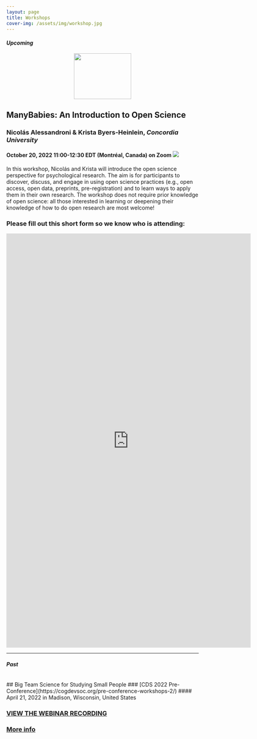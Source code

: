 ```yaml
---
layout: page
title: Workshops
cover-img: /assets/img/workshop.jpg
---
```


#### *Upcoming*

<div class="container" align="center">
  <img border="0" src="https://www.cos.io/hs-fs/hubfs/badges_stacked.original.png?width=834&name=badges_stacked.original.png" width="150" height="120">
</div>

## ManyBabies: An Introduction to Open Science
### Nicolás Alessandroni & Krista Byers-Heinlein, *Concordia University*
#### October 20, 2022 11:00-12:30 EDT (Montréal, Canada) on Zoom  <a target="_blank" href="https://calendar.google.com/event?action=TEMPLATE&amp;tmeid=NTZnbmFvOWhlbnM3dW5udThxZjkyZGQyMTYgbWFueWJhYmllcy5kaXJlY3RvckBt&amp;tmsrc=manybabies.director%40gmail.com"><img border="0" src="https://www.google.com/calendar/images/ext/gc_button1_en.gif"></a>

In this workshop, Nicolás and Krista will introduce the open science perspective for psychological research. The aim is for participants to discover, discuss, and engage in using open science practices (e.g., open access, open data, preprints, pre-registration) and to learn ways to apply them in their own research. The workshop does not require prior knowledge of open science: all those interested in learning or deepening their knowledge of how to do open research are most welcome! 

### Please fill out this short form so we know who is attending:  
<iframe src="https://docs.google.com/forms/d/e/1FAIpQLSdmaaJJdoo3-pgEFGkmxqdenuAEdrz5xkOfsjROnUy9sDKEFA/viewform?embedded=true" width="640" height="1085" frameborder="0" marginheight="0" marginwidth="0">Loading…</iframe>

<br>

***

#### *Past* 
<br>
## Big Team Science for Studying Small People
### [CDS 2022 Pre-Conference](https://cogdevsoc.org/pre-conference-workshops-2/) 
#### April 21, 2022 in Madison, Wisconsin, United States

### [VIEW THE WEBINAR RECORDING](https://stanford.zoom.us/rec/share/pQXzvhH5PbZwSLdObTd5JQiRWpU4JLy7oYVRRjIoTt219NKv45QW1NPwIe3TIcJT.u9zqXW9NCpBYsRP1)

### [More info]({{site.baseurl}}/2022-04-21-CDSpreconference/)
